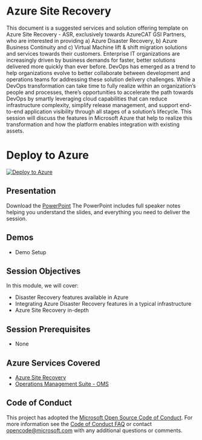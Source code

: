 # Azure Site Recovery
This document is a suggested services and solution offering template on Azure Site Recovery - ASR, exclusively towards AzureCAT GSI Partners, who are interested in providing a) Azure Disaster Recovery, b) Azure Business Continuity and c) Virtual Machine lift & shift migration solutions and services towards their customers. Enterprise IT organizations are increasingly driven by business demands for faster, better solutions delivered more quickly than ever before.  DevOps has emerged as a trend to help organizations evolve to better collaborate between development and operations teams for addressing these solution delivery challenges.  While a DevOps transformation can take time to fully realize within an organization’s people and processes, there’s opportunities to accelerate the path towards DevOps by smartly leveraging cloud capabilities that can reduce infrastructure complexity, simplify release management, and support end-to-end application visibility through all stages of a solution’s lifecycle.  This session will discuss the features in Microsoft Azure that help to realize this transformation and how the platform enables integration with existing assets.

# Deploy to Azure 
[![Deploy to Azure](http://azuredeploy.net/deploybutton.png)](https://portal.azure.com/#create/Microsoft.Template/uri/https%3A%2F%2Fraw.githubusercontent.com%2pedete%2AzureSiteRecovery%2Fmaster%2Fscript%2F%2Fazuredeploy.json) 

  

## Presentation
Download the [PowerPoint](https://github.com/AzureCAT-GSI/AzureSiteRecovery/AzureSiteRecovery.pptx)
The PowerPoint includes full speaker notes helping you understand the slides, and everything you need to deliver the session.
    
## Demos
* Demo Setup


## Session Objectives
In this module, we will cover:

* Disaster Recovery features available in Azure
* Integrating Azure Disaster Recovery features in a typical infrastructure
* Azure Site Recovery in-depth


## Session Prerequisites
* None

## Azure Services Covered
* [Azure Site Recovery](https://www.microsoft.com/OMS)
* [Operations Management Suite - OMS](https://www.microsoft.com/OMS)

## Code of Conduct
This project has adopted the [Microsoft Open Source Code of Conduct](https://opensource.microsoft.com/codeofconduct/). For more information see the [Code of Conduct FAQ](https://opensource.microsoft.com/codeofconduct/faq/) or contact [opencode@microsoft.com](mailto:opencode@microsoft.com) with any additional questions or comments.

